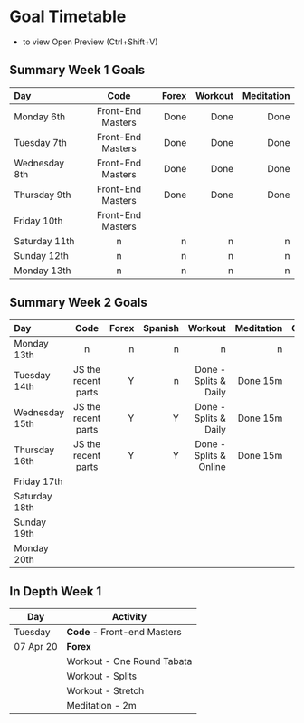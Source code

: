 # Goal Timetable

- to view  Open Preview (Ctrl+Shift+V) 

## Summary Week 1 Goals

| Day              | Code              | Forex     |    Workout |  Meditation |
| :--------------- | :---------------: | --------: | ---------: | ---------: |
|  Monday   6th    | Front-End Masters | Done      | Done     | Done     | 
|  Tuesday   7th   | Front-End Masters | Done      | Done     | Done     | 
|  Wednesday 8th   | Front-End Masters | Done      | Done     | Done     | 
|  Thursday  9th   | Front-End Masters | Done      | Done     | Done     | 
|  Friday    10th  | Front-End Masters     |        |          |
|  Saturday  11th  |   n         |  n      |  n        | n  |
|  Sunday    12th  |   n         |   n     |   n       | n  |
|  Monday    13th  |   n         |    n    |    n      | n  |

## Summary Week 2 Goals

| Day              | Code | Forex     | Spanish |   Workout |  Meditation |  Gratitude |
| :--------------- | :---------------: | --------: | ---------: | ---------: | ---------: |---------: |
|  Monday   13th    |   n                 | n      | n          | n       |       n       ||
|  Tuesday   14th   | JS the recent parts | Y      | n | Done - Splits & Daily | Done 15m | |
|  Wednesday 15th  | JS the recent parts  | Y   | Y | Done - Splits & Daily  | Done 15m| |
|  Thursday 16th | JS the recent parts  | Y   | Y | Done - Splits & Online  | Done 15m|  Y |
|  Friday    17th  |      |        |          |     |       |       |
|  Saturday  18th  |        |        |          |     |       |       |
|  Sunday    19th  |     |        |          |     |       |       |
|  Monday    20th  |         |        |          |     |       |       |

## In Depth Week 1

| Day       | Activity                  |
| ----------| -------------             |
| Tuesday   | **Code** - Front-end Masters  |
| 07 Apr 20 | **Forex**                     |
|           | Workout - One Round Tabata  |
|           | Workout - Splits                   |
|           | Workout - Stretch                  |
|           | Meditation - 2m                  |